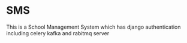 # SMS
This is a School Management System which has django authentication including celery kafka and rabitmq server
